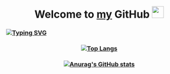 ### <h1 align="center">Welcome to <a href="https://github.com/andronik-GitHub" target="_blank">my</a> GitHub <img src="https://github.com/blackcater/blackcater/raw/main/images/Hi.gif" height="32"/></h1>

### <a href="https://git.io/typing-svg"><img src="https://readme-typing-svg.herokuapp.com?font=Fira+Code&size=90&duration=3000&pause=1000&width=1267&height=140&lines=Full-stack developer" alt="Typing SVG" /></a>


### <p align="center">[![Top Langs](https://github-readme-stats.vercel.app/api/top-langs/?username=andronik-GitHub&layout=compact&theme=dark)](https://github.com/andronik-GitHub/github-readme-stats)</p>

### <p align="center">[![Anurag's GitHub stats](https://github-readme-stats.vercel.app/api?username=andronik-GitHub&show_icons=true&theme=dark)](https://github.com/andronik-GitHub/github-readme-stats)</p>




